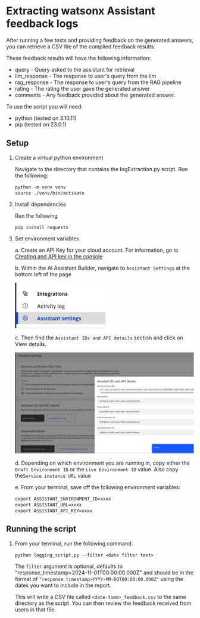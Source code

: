 # Extracting watsonx Assistant feedback logs
After running a few tests and providing feedback on the generated answers, you can retrieve a CSV file of the complied feedback results. 

These feedback results will have the following information:
- query - Query asked to the assistant for retrieval
- llm_response - The response to user's query from the llm
- rag_response - The response to user's query from the RAG pipeline
- rating - The rating the user gave the generated answer
- comments - Any feedback provided about the generated answer.

To use the script you will need:
- python (tested on 3.10.11)
- pip (tested on 23.0.1)

## Setup

1. Create a virtual python environment
    
    Navigate to the directory that contains the logExtraction.py script. Run the following:
    ```
    python -m venv venv
    source ./venv/bin/activate
    ```

1. Install dependencies

    Run the following
    ```
    pip install requests
    ```

1. Set environment variables

    a. Create an API Key for your cloud account.  For information, go to [Creating and API key in the console](https://cloud.ibm.com/docs/account?topic=account-userapikey&interface=ui)
    

    b. Within the AI Assistant Builder, navigate to `Assistant Settings` at the bottom left of the page

     ![Assistant Settings button](./Images/AssistantSettings.png)
    
    c. Then find the `Assistant IDs and API details` section and click on View details.

    ![Assistant IDs and API details](./Images/APIDetails.png)

    d. Depending on which environment you are running in, copy either the `Draft Environment ID` or the `Live Environment ID` value. Also copy the`Service instance URL` value

    e. From your terminal, save off the following environment variables:

    ```
    export ASSISTANT_ENVIRONMENT_ID=xxxx
    export ASSISTANT_URL=xxxx
    export ASSISTANT_API_KEY=xxxx
    ```

## Running the script

1. From your terminal, run the following command:

    ```
    python logging_script.py --filter <date filter text>
    ```
    The `filter` argument is optional, defaults to "response_timestamp>2024-11-01T00:00:00.000Z" and should be in the format of `"response_timestamp>YYYY-MM-DDT00:00:00.000Z"` using the dates you want to include in the report. 
   
    This will write a CSV file called `<date-time>_feedback.csv` to the same directory as the script. You can then review the feedback received from users in that file.

    
